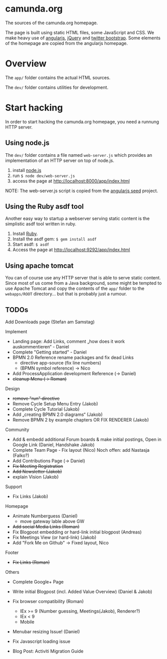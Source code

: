 camunda.org
===========

The sources of the camunda.org homepage.

The page is built using static HTML files, some JavaScript and CSS.
We make heavy use of [angularjs](http://angularjs.org/), [jQuery](http://jquery.com/) and [twitter bootstrap](http://twitter.github.com/bootstrap).
Some elements of the homepage are copied from the angularjs homepage.

Overview
========

The `app/` folder contains the actual HTML sources.

The `dev/` folder contains utilities for development.

Start hacking
=============

In order to start hacking the camunda.org homepage, you need a runnung HTTP server.

Using node.js
-------------

The `dev/` folder contains a file named `web-server.js` which provides an implementation of an HTTP server on top of node.js.

1. install [node.js](http://nodejs.org/)
2. run `$ node dev/web-server.js`
3. access the page at [http://localhost:8000/app/index.html](http://localhost:8000/app/index.html)

NOTE: The web-server.js script is copied from the [angularjs seed](https://github.com/angular/angular-seed) project.

Using the Ruby asdf tool
------------------------
Another easy way to startup a webserver serving static content is the simplistic asdf tool written in ruby.

1. Install [Ruby](http://www.ruby-lang.org/en/downloads/).
2. Install the asdf gem: `$ gem install asdf`
3. Start asdf: `$ asdf`
4. Access the page at [http://localhost:9292/app/index.html](http://localhost:9292/app/index.html)

Using apache tomcat
-------------------
You can of course use any HTTP server that is able to serve static content. Since most of us come from a Java background, some might be tempted to use Apache Tomcat and copy the contents of the `app/` folder to the `webapps/ROOT` directory... but that is probably just a rumour.

TODOs
-----

Add Downloads page (Stefan am Samstag)

Implement
  * Landing page: Add Links, comment „how does it work auskommentieren“ - Daniel
  * Complete "Getting started" - Daniel
  * BPMN 2.0 Reference rename packages and fix dead Links 
    * directive app-source (fix line numbers)
    * (BPMN symbol reference) -> Nico
  * Add ProcessApplication development Reference (-> Daniel)
  * ~~cleanup Menu (-> Roman)~~
  
Design
  * ~~remove "run" directive~~
  * Remove Cycle Setup Menu Entry (Jakob)
  * Complete Cycle Tutorial (Jakob)
  * Add „creating BPMN 2.0 diagrams“ (Jakob)
  * Remove BPMN 2 by example chapters OR FIX RENDERER (Jakob)

Community 
  * Add & embedd additional Forum boards & make initial postings, Open in Google Link (Daniel, Handshake Jakob)
  * Complete Team Page - Fix layout (Nico) Noch offen:  add Nastasja (Falko?)
  * Add Contributions Page (-> Daniel)
  * ~~Fix Meeting Registration~~
  * ~~Add Newsletter (Jakob)~~
  * explain Vision (Jakob)
 
Support 
  * Fix Links (Jakob)

Homepage 
  * Animate Numberguess  (Daniel)
    * move gateway lable above GW
  * ~~Add social Media Links (Roman)~~
  * Fix Blogpost embedding or hard-link initial blogpost (Andreas)
  * Fix Meetings View (or hard-link) (Jakob)
  * Add "Fork Me on Github" -> Fixed layout, Nico

Footer
  * ~~Fix Links (Roman)~~

Others
 * Complete Google+ Page
 * Write initial Blogpost (incl. Added Value Overview) (Daniel & Jakob)
 * Fix browser compatibility (Roman)
   * IEx >= 9 (Number guessing, Meetings(Jakob), Renderer?)
   * IEx < 9 
   * Mobile
 * Menubar resizing Issue! (Daniel)

 * Fix Javascript loading issue
 * Blog Post: Activiti Migration Guide
 
